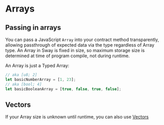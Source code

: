 # Arrays

## Passing in arrays

You can pass a JavaScript `Array` into your contract method transparently, allowing passthrough of expected data via the type regardless of Array type. An Array in Sway is fixed in size, so maximum storage size is determined at time of program compile, not during runtime.

An Array is just a Typed Array:

```typescript
// aka [u8; 2]
let basicNumberArray = [1, 23];
// aka [bool; 4]
let basicBooleanArray = [true, false, true, false];
```

## Vectors

If your Array size is unknown until runtime, you can also use [Vectors](./vectors.md)
